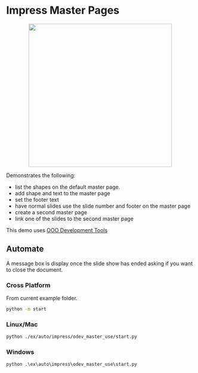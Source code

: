 # Impress Master Pages

<p align="center">
    <img src="https://user-images.githubusercontent.com/4193389/198416768-3e0c76af-51bf-4844-9081-f11e2fe82a28.jpg" width="384" height="384">
</p>

Demonstrates the following:

- list the shapes on the default master page.
- add shape and text to the master page
- set the footer text
- have normal slides use the slide number and footer on the master page
- create a second master page
- link one of the slides to the second master page

This demo uses [OOO Development Tools]

## Automate

A message box is display once the slide show has ended asking if you want to close the document.

### Cross Platform

From current example folder.

```sh
python -m start
```

### Linux/Mac

```sh
python ./ex/auto/impress/odev_master_use/start.py
```

### Windows

```ps
python .\ex\auto\impress\odev_master_use\start.py
```

[OOO Development Tools]: https://python-ooo-dev-tools.readthedocs.io/en/latest/